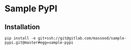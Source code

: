 # Sample PyPI

## Installation

    pip install -e git+ssh://git@gitlab.com/massood/sample-pypi.git@master#egg=sample-pypi
